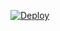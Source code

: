 [![Deploy](https://www.herokucdn.com/deploy/button.svg)](https://heroku.com/deploy?template=https://github.com/Gauravjattux/Mdisk-Bypass-Bot)                          
